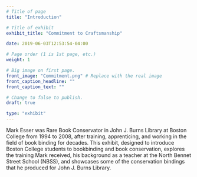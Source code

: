 ```yaml
---
# Title of page
title: "Introduction"

# Title of exhibit
exhibit_title: "Commitment to Craftsmanship"

date: 2019-06-03T12:53:54-04:00

# Page order (1 is 1st page, etc.)
weight: 1 

# Big image on first page.
front_image: "Commitment.png" # Replace with the real image
front_caption_headline: ""
front_caption_text: ""

# Change to false to publish.
draft: true

type: "exhibit"
---
```


Mark Esser was Rare Book Conservator in John J. Burns Library at Boston College from 1994 to 2008, after training, apprenticing, and working in the field of book binding for decades. This exhibit, designed to introduce Boston College students to bookbinding and book conservation, explores the training Mark received, his background as a teacher at the North Bennet Street School (NBSS), and showcases some of the conservation bindings that he produced for John J. Burns Library.
